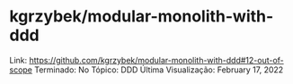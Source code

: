 # kgrzybek/modular-monolith-with-ddd

Link: https://github.com/kgrzybek/modular-monolith-with-ddd#12-out-of-scope
Terminado: No
Tópico: DDD
Última Visualização: February 17, 2022